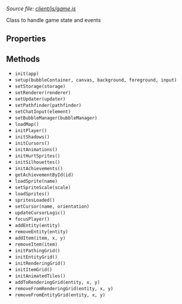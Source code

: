 *Source file: [client/js/game.js](https://github.com/browserquest/BrowserQuest/blob/master/client/js/game.js)*

Class to handle game state and events

Properties
----------

Methods
-------
* `init(app)`  
* `setup(bubbleContainer, canvas, background, foreground, input)`
* `setStorage(storage)`  
* `setRenderer(renderer)`  
* `setUpdater(updater)`  
* `setPathfinder(pathfinder)`  
* `setChatInput(element)`  
* `setBubbleManager(bubbleManager)`  
* `loadMap()`  
* `initPlayer()`  
* `initShadows()`  
* `initCursors()`  
* `initAnimations()`  
* `initHurtSprites()`  
* `initSilhouettes()`  
* `initAchievements()`  
* `getAchievementById(id)`  
* `loadSprite(name)`  
* `setSpriteScale(scale)`  
* `loadSprites()`  
* `spritesLoaded()`  
* `setCursor(name, orientation)`  
* `updateCursorLogic()`  
* `focusPlayer()`  
* `addEntity(entity)`  
* `removeEntity(entity)`  
* `addItem(item, x, y)`  
* `removeItem(item)`  
* `initPathingGrid()`  
* `initEntityGrid()`  
* `initRenderingGrid()`  
* `initItemGrid()`  
* `initAnimatedTiles()`  
* `addToRenderingGrid(entity, x, y)`  
* `removeFromRenderingGrid(entity, x, y)`  
* `removeFromEntityGrid(entity, x, y)`  
